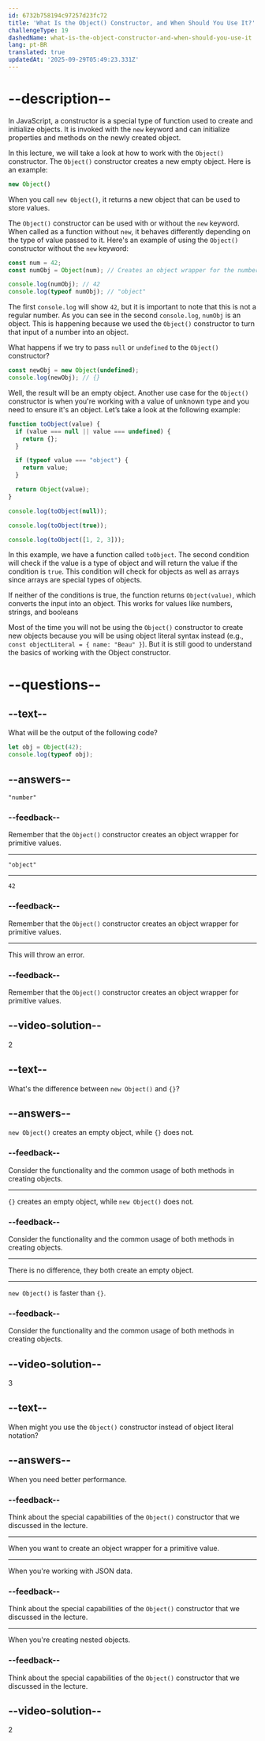 ```yaml
---
id: 6732b758194c97257d23fc72
title: 'What Is the Object() Constructor, and When Should You Use It?'
challengeType: 19
dashedName: what-is-the-object-constructor-and-when-should-you-use-it
lang: pt-BR
translated: true
updatedAt: '2025-09-29T05:49:23.331Z'
---
```


# --description--

In JavaScript, a constructor is a special type of function used to create and initialize objects. It is invoked with the `new` keyword and can initialize properties and methods on the newly created object.

In this lecture, we will take a look at how to work with the `Object()` constructor. The `Object()` constructor creates a new empty object. Here is an example:

```js
new Object()
```

When you call `new Object()`, it returns a new object that can be used to store values.

The `Object()` constructor can be used with or without the `new` keyword. When called as a function without `new`, it behaves differently depending on the type of value passed to it. Here's an example of using the `Object()` constructor without the `new` keyword:

```js
const num = 42;
const numObj = Object(num); // Creates an object wrapper for the number

console.log(numObj); // 42
console.log(typeof numObj); // "object"
```

The first `console.log` will show `42`, but it is important to note that this is not a regular number. As you can see in the second `console.log`, `numObj` is an object.  This is happening because we used the `Object()` constructor to turn that input of a number into an object. 

What happens if we try to pass `null` or `undefined` to the `Object()` constructor?

```js
const newObj = new Object(undefined);
console.log(newObj); // {}
```

Well, the result will be an empty object. Another use case for the `Object()` constructor is when you're working with a value of unknown type and you need to ensure it's an object. Let’s take a look at the following example:

```js
function toObject(value) {
  if (value === null || value === undefined) {
    return {};
  }

  if (typeof value === "object") {
    return value;
  }

  return Object(value);
}

console.log(toObject(null));

console.log(toObject(true));

console.log(toObject([1, 2, 3]));
```

In this example, we have a function called `toObject`. The second condition will check if the value is a type of object and will return the value if the condition is `true`. This condition will check for objects as well as arrays since arrays are special types of objects.

If neither of the conditions is true, the function returns `Object(value)`, which converts the input into an object. This works for values like numbers, strings, and booleans

Most of the time you will not be using the `Object()` constructor to create new objects because you will be using object literal syntax instead (e.g., `const objectLiteral = { name: "Beau" }`). But it is still good to understand the basics of working with the Object constructor.

# --questions--

## --text--

What will be the output of the following code?

```js
let obj = Object(42);
console.log(typeof obj);
```

## --answers--

`"number"`

### --feedback--

Remember that the `Object()` constructor creates an object wrapper for primitive values.

---

`"object"`

---

`42`

### --feedback--

Remember that the `Object()` constructor creates an object wrapper for primitive values.

---

This will throw an error.

### --feedback--

Remember that the `Object()` constructor creates an object wrapper for primitive values.

## --video-solution--

2

## --text--

What's the difference between `new Object()` and `{}`?

## --answers--

`new Object()` creates an empty object, while `{}` does not.

### --feedback--

Consider the functionality and the common usage of both methods in creating objects.

---

`{}` creates an empty object, while `new Object()` does not.

### --feedback--

Consider the functionality and the common usage of both methods in creating objects.

---

There is no difference, they both create an empty object.

---

`new Object()` is faster than `{}`.

### --feedback--

Consider the functionality and the common usage of both methods in creating objects.

## --video-solution--

3

## --text--

When might you use the `Object()` constructor instead of object literal notation?

## --answers--

When you need better performance.

### --feedback--

Think about the special capabilities of the `Object()` constructor that we discussed in the lecture.

---

When you want to create an object wrapper for a primitive value.

---

When you're working with JSON data.

### --feedback--

Think about the special capabilities of the `Object()` constructor that we discussed in the lecture.

---

When you're creating nested objects.

### --feedback--

Think about the special capabilities of the `Object()` constructor that we discussed in the lecture.

## --video-solution--

2
